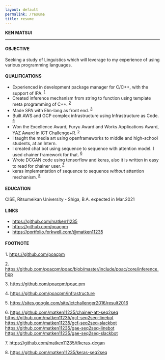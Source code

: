 ```yaml
---
layout: default
permalink: /resume
title: resume
---
```



**KEN MATSUI**

---

#### OBJECTIVE
Seeking a study of Linguistics which will leverage to my experience of using various programming languages.

#### QUALIFICATIONS
* Experienced in development package manager for C/C++, with the support of IPA. <sup>[1](#footnote1)</sup>
* Created inference mechanism from string to function using template meta programming of C++. <sup>[2](#footnote2)</sup>
* Made SPA with Elm-lang as front end. <sup>[3](#footnote3)</sup>
* Built AWS and GCP complex infrastructure using Infrastructure as Code. <sup>[4](#footnote4)</sup>
* Won the Excellence Award, Furyu Award and Works Applications Award, YAZ Award in ICT Challenge+R. <sup>[5](#footnote5)</sup>
* I taught the media art using openframeworks to middle and high-school students, at an Intern.
* I created chat bot using sequence to sequence with attention model. I used chainer framework for that. <sup>[6](#footnote6)</sup>
* Wrote DCGAN code using tensorflow and keras, also it is written in easy to read for chainer user. <sup>[7](#footnote7)</sup>
* keras implementation of sequence to sequence *without* attention mechanism. <sup>[8](#footnote8)</sup>

<!--
#### KEYWORDS
* Programming Language
* Type System
* Functional Programming
* C++17

#### WORK EXPERIENCE
none
-->

#### EDUCATION
CISE, Ritsumeikan University - Shiga, B.A. expected in Mar.2021

#### LINKS
* <https://github.com/matken11235>
* <https://github.com/poacpm>
* <https://portfolio.forkwell.com/@matken11235>

#### FOOTNOTE
<a name="footnote1">1</a>.
<https://github.com/poacpm>

<a name="footnote2">2</a>.
<https://github.com/poacpm/poac/blob/master/include/poac/core/inference.hpp>

<a name="footnote3">3</a>.
<https://github.com/poacpm/poac.pm>

<a name="footnote4">4</a>.
<https://github.com/poacpm/infrastructure>

<a name="footnote5">5</a>.
<https://sites.google.com/site/ictchallenger2016/result2016>

<a name="footnote6">6</a>.
<https://github.com/matken11235/chainer-att-seq2seq> <br>
<https://github.com/matken11235/gcf-seq2seq-linebot> <br>
<https://github.com/matken11235/gcf-seq2seq-slackbot> <br>
<https://github.com/matken11235/gae-seq2seq-linebot> <br>
<https://github.com/matken11235/gae-seq2seq-slackbot>

<a name="footnote7">7</a>.
<https://github.com/matken11235/tfkeras-dcgan>

<a name="footnote8">8</a>.
<https://github.com/matken11235/keras-seq2seq>
